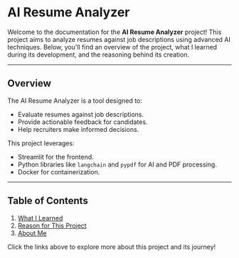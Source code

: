 # AI Resume Analyzer

Welcome to the documentation for the **AI Resume Analyzer** project! This project aims to analyze resumes against job descriptions using advanced AI techniques. Below, you'll find an overview of the project, what I learned during its development, and the reasoning behind its creation.

---

## Overview

The AI Resume Analyzer is a tool designed to:
- Evaluate resumes against job descriptions.
- Provide actionable feedback for candidates.
- Help recruiters make informed decisions.

This project leverages:
- Streamlit for the frontend.
- Python libraries like `langchain` and `pypdf` for AI and PDF processing.
- Docker for containerization.

---

## Table of Contents

1. [What I Learned](what-i-learned.md)
2. [Reason for This Project](reason-for-project.md)
3. [About Me](about.md)

Click the links above to explore more about this project and its journey!

